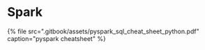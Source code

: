 # Spark

{% file src=".gitbook/assets/pyspark\_sql\_cheat\_sheet\_python.pdf" caption="pyspark cheatsheet" %}



